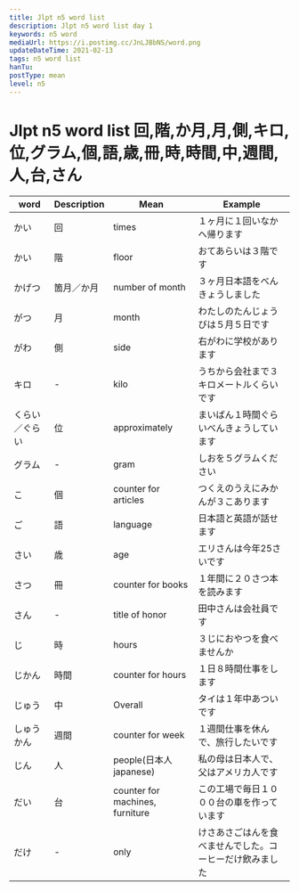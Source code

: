 ```yaml
---
title: Jlpt n5 word list
description: Jlpt n5 word list day 1
keywords: n5 word
mediaUrl: https://i.postimg.cc/JnLJBbNS/word.png
updateDateTime: 2021-02-13
tags: n5 word list
hanTu:
postType: mean
level: n5
---
```


# Jlpt n5 word list 回,階,か月,月,側,キロ,位,グラム,個,語,歳,冊,時,時間,中,週間,人,台,さん
| word | Description | Mean | Example |
| --- | --- | --- | --- |
| かい | 回 | times | １ヶ月に１回いなかへ帰ります |
| かい | 階 | floor | おてあらいは３階です |
| かげつ | 箇月／か月 | number of month | ３ヶ月日本語をべんきょうしました |
| がつ | 月 | month | わたしのたんじょうびは５月５日です |
| がわ | 側 | side | 右がわに学校があります |
| キロ | - | kilo | うちから会社まで３キロメートルくらいです |
| くらい／ぐらい | 位 | approximately | まいばん１時間ぐらいべんきょうしています |
| グラム | - | gram | しおを５グラムください |
| こ | 個 | counter for articles | つくえのうえにみかんが３こあります |
| ご | 語 | language | 日本語と英語が話せます |
| さい | 歳 | age | エリさんは今年25さいです |
| さつ | 冊 | counter for books | １年間に２０さつ本を読みます |
| さん | - | title of honor | 田中さんは会社員です |
| じ | 時 | hours | ３じにおやつを食べませんか |
| じかん | 時間 | counter for hours | １日８時間仕事をします |
| じゅう | 中 | Overall | タイは１年中あついです |
| しゅうかん | 週間 | counter for week | １週間仕事を休んで、旅行したいです |
| じん | 人 | people(日本人 japanese) | 私の母は日本人で、父はアメリカ人です |
| だい | 台 | counter for machines, furniture | この工場で毎日１０００台の車を作っています |
| だけ | - | only | けさあさごはんを食べませんでした。コーヒーだけ飲みました |
